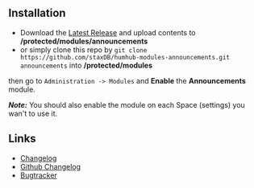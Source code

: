 ## Installation

- Download the [Latest Release](https://github.com/staxDB/humhub-modules-announcements/releases/latest) and upload contents to **/protected/modules/announcements**
- or simply clone this repo by `git clone https://github.com/staxDB/humhub-modules-announcements.git announcements` into **/protected/modules**

then go to `Administration -> Modules` and **Enable** the **Announcements** module.

**_Note:_** You should also enable the module on each Space (settings) you wan't to use it.

## Links
- [Changelog](https://github.com/staxDB/humhub-modules-announcements/blob/master/docs/CHANGELOG.md)
- [Github Changelog](https://github.com/staxDB/humhub-modules-announcements/commits/master)
- [Bugtracker](https://github.com/staxDB/humhub-modules-announcements/issues)